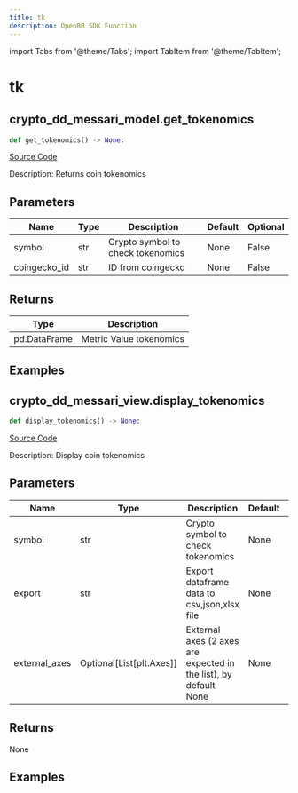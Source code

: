 ```yaml
---
title: tk
description: OpenBB SDK Function
---
```


import Tabs from '@theme/Tabs';
import TabItem from '@theme/TabItem';

# tk

<Tabs>
<TabItem value="model" label="Model" default>

## crypto_dd_messari_model.get_tokenomics

```python title='openbb_terminal/decorators.py'
def get_tokenomics() -> None:
```
[Source Code](https://github.com/OpenBB-finance/OpenBBTerminal/tree/main/openbb_terminal/decorators.py#L272)

Description: Returns coin tokenomics

## Parameters

| Name | Type | Description | Default | Optional |
| ---- | ---- | ----------- | ------- | -------- |
| symbol | str | Crypto symbol to check tokenomics | None | False |
| coingecko_id | str | ID from coingecko | None | False |

## Returns

| Type | Description |
| ---- | ----------- |
| pd.DataFrame | Metric Value tokenomics |

## Examples



</TabItem>
<TabItem value="view" label="View">

## crypto_dd_messari_view.display_tokenomics

```python title='openbb_terminal/decorators.py'
def display_tokenomics() -> None:
```
[Source Code](https://github.com/OpenBB-finance/OpenBBTerminal/tree/main/openbb_terminal/decorators.py#L374)

Description: Display coin tokenomics

## Parameters

| Name | Type | Description | Default | Optional |
| ---- | ---- | ----------- | ------- | -------- |
| symbol | str | Crypto symbol to check tokenomics | None | False |
| export | str | Export dataframe data to csv,json,xlsx file | None | False |
| external_axes | Optional[List[plt.Axes]] | External axes (2 axes are expected in the list), by default None | None | True |

## Returns

None

## Examples



</TabItem>
</Tabs>